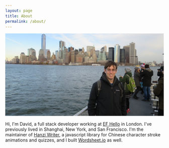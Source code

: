 ```yaml
---
layout: page
title: About
permalink: /about/
---
```


<img src="/assets/nyc.JPG" alt="Me in New York" />

Hi, I'm David, a full stack developer working at [EF Hello](https://efhello.com) in London. I've previously lived in Shanghai, New York, and San Francisco. I'm the maintainer of
[Hanzi Writer](https://chanind.github.io/hanzi-writer), a javascript library
for Chinese character stroke animations and quizzes, and I built [Wordsheet.io](https://wordsheet.io) as well.

